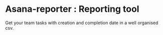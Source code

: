 # Asana-reporter : Reporting tool
Get your team tasks with creation and completion date in a well organised csv.
